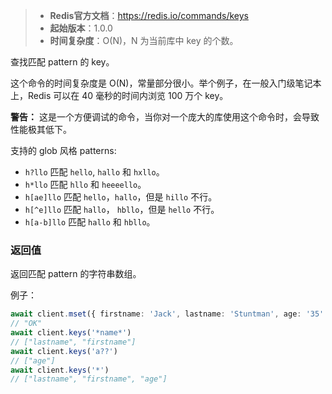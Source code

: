 > - **Redis官方文档**：https://redis.io/commands/keys
> - **起始版本**：1.0.0
> - **时间复杂度**：O(N)，N 为当前库中 key 的个数。

查找匹配 pattern 的 key。

这个命令的时间复杂度是 O(N)，常量部分很小。举个例子，在一般入门级笔记本上，Redis 可以在 40 毫秒的时间内浏览 100 万个 key。

**警告：** 这是一个方便调试的命令，当你对一个庞大的库使用这个命令时，会导致性能极其低下。

支持的 glob 风格 patterns:

- `h?llo` 匹配 `hello`, `hallo` 和 `hxllo`。
- `h*llo` 匹配 `hllo` 和 `heeeello`。
- `h[ae]llo` 匹配 `hello`，`hallo`，但是 `hillo` 不行。
- `h[^e]llo` 匹配 `hallo`， `hbllo`，但是 `hello` 不行。
- `h[a-b]llo` 匹配 `hallo` 和 `hbllo`。

### 返回值

返回匹配 pattern 的字符串数组。

例子：

```typescript
await client.mset({ firstname: 'Jack', lastname: 'Stuntman', age: '35' })
// "OK"
await client.keys('*name*')
// ["lastname", "firstname"]
await client.keys('a??')
// ["age"]
await client.keys('*')
// ["lastname", "firstname", "age"]
```
